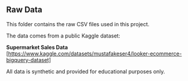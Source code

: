 ## Raw Data

This folder contains the raw CSV files used in this project.

The data comes from a public Kaggle dataset:

**Supermarket Sales Data**  
[https://www.kaggle.com/datasets/mustafakeser4/looker-ecommerce-bigquery-dataset]

All data is synthetic and provided for educational purposes only.
